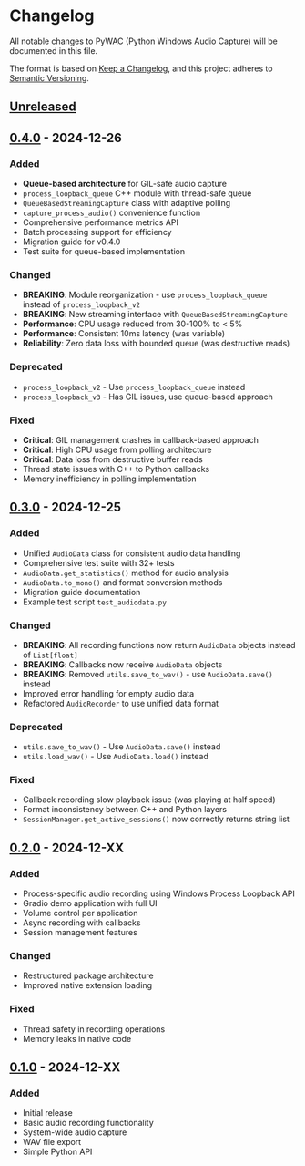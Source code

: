 # Changelog

All notable changes to PyWAC (Python Windows Audio Capture) will be documented in this file.

The format is based on [Keep a Changelog](https://keepachangelog.com/en/1.0.0/),
and this project adheres to [Semantic Versioning](https://semver.org/spec/v2.0.0.html).

## [Unreleased]

## [0.4.0] - 2024-12-26

### Added
- **Queue-based architecture** for GIL-safe audio capture
- `process_loopback_queue` C++ module with thread-safe queue
- `QueueBasedStreamingCapture` class with adaptive polling
- `capture_process_audio()` convenience function
- Comprehensive performance metrics API
- Batch processing support for efficiency
- Migration guide for v0.4.0
- Test suite for queue-based implementation

### Changed
- **BREAKING**: Module reorganization - use `process_loopback_queue` instead of `process_loopback_v2`
- **BREAKING**: New streaming interface with `QueueBasedStreamingCapture`
- **Performance**: CPU usage reduced from 30-100% to < 5%
- **Performance**: Consistent 10ms latency (was variable)
- **Reliability**: Zero data loss with bounded queue (was destructive reads)

### Deprecated
- `process_loopback_v2` - Use `process_loopback_queue` instead
- `process_loopback_v3` - Has GIL issues, use queue-based approach

### Fixed
- **Critical**: GIL management crashes in callback-based approach
- **Critical**: High CPU usage from polling architecture
- **Critical**: Data loss from destructive buffer reads
- Thread state issues with C++ to Python callbacks
- Memory inefficiency in polling implementation

## [0.3.0] - 2024-12-25

### Added
- Unified `AudioData` class for consistent audio data handling
- Comprehensive test suite with 32+ tests
- `AudioData.get_statistics()` method for audio analysis
- `AudioData.to_mono()` and format conversion methods
- Migration guide documentation
- Example test script `test_audiodata.py`

### Changed
- **BREAKING**: All recording functions now return `AudioData` objects instead of `List[float]`
- **BREAKING**: Callbacks now receive `AudioData` objects
- **BREAKING**: Removed `utils.save_to_wav()` - use `AudioData.save()` instead
- Improved error handling for empty audio data
- Refactored `AudioRecorder` to use unified data format

### Deprecated
- `utils.save_to_wav()` - Use `AudioData.save()` instead
- `utils.load_wav()` - Use `AudioData.load()` instead

### Fixed
- Callback recording slow playback issue (was playing at half speed)
- Format inconsistency between C++ and Python layers
- `SessionManager.get_active_sessions()` now correctly returns string list

## [0.2.0] - 2024-12-XX

### Added
- Process-specific audio recording using Windows Process Loopback API
- Gradio demo application with full UI
- Volume control per application
- Async recording with callbacks
- Session management features

### Changed
- Restructured package architecture
- Improved native extension loading

### Fixed
- Thread safety in recording operations
- Memory leaks in native code

## [0.1.0] - 2024-12-XX

### Added
- Initial release
- Basic audio recording functionality
- System-wide audio capture
- WAV file export
- Simple Python API

[Unreleased]: https://github.com/Mega-Gorilla/pywac/compare/v0.4.0...HEAD
[0.4.0]: https://github.com/Mega-Gorilla/pywac/compare/v0.3.0...v0.4.0
[0.3.0]: https://github.com/Mega-Gorilla/pywac/compare/v0.2.0...v0.3.0
[0.2.0]: https://github.com/Mega-Gorilla/pywac/compare/v0.1.0...v0.2.0
[0.1.0]: https://github.com/Mega-Gorilla/pywac/releases/tag/v0.1.0
